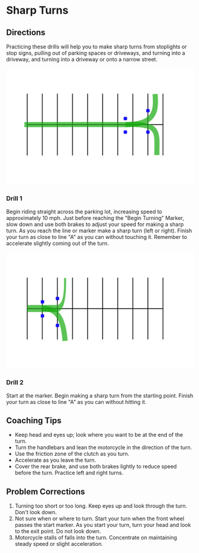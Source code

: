 # Sharp Turns

## Directions
Practicing these drills will help you to make sharp turns from stoplights or stop signs, pulling out of parking spaces or driveways, and turning into a driveway, and turning into a driveway or onto a narrow street.

![](images/parking-4.svg)

### Drill 1
Begin riding straight across the parking lot, increasing speed to approximately 10 mph. Just before reaching the "Begin Turning" Marker, slow down and use both brakes to adjust your speed for making a sharp turn. As you reach the line or marker make a sharp turn (left or right). Finish your turn as close to line "A" as you can without touching it. Remember to accelerate slightly coming out of the turn.

![](images/parking-5.svg)

### Drill 2
Start at the marker. Begin making a sharp turn from the starting point. Finish your turn as close to line "A" as you can without hitting it.


## Coaching Tips
*  Keep head and eyes up; look where you want to be at the end of the turn.
*  Turn the handlebars and lean the motorcycle in the direction of the turn.
*  Use the friction zone of the clutch as you turn.
*  Accelerate as you leave the turn.
*  Cover the rear brake, and use both brakes lightly to reduce speed before the turn.   Practice left and right turns.

## Problem Corrections
1. Turning too short or too long. Keep eyes up and look through the turn. Don't look down.
2. Not sure when or where to turn. Start your turn when the front wheel passes the start marker. As you start your turn, turn your head and look to the exit point. Do not look down.
3. Motorcycle stalls of falls into the turn. Concentrate on maintaining steady speed or slight acceleration.
